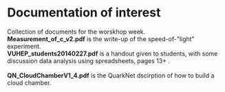 # Documentation of interest
Collection of documents for the worskhop week.<br>
**Measurement_of_c_v2.pdf** is the write-up of the speed-of-"light" experiment.<br>
**VUHEP_students20140227.pdf** is a handout given to students, with some discussion data analysis using spreadsheets, pages 13+ .<br>
<br>
**QN_CloudChamberV1_4.pdf** is the QuarkNet dscirption of how to build a cloud chamber.<br>
